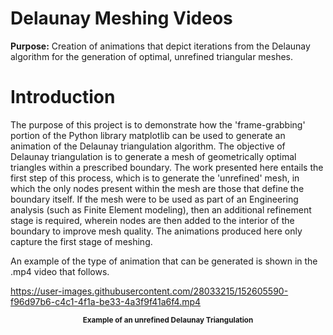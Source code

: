 # Delaunay Meshing Videos
<strong>Purpose:</strong> Creation of animations that depict iterations from the Delaunay algorithm for the generation of optimal, unrefined triangular meshes.

# Introduction

<p>
The purpose of this project is to demonstrate how the 'frame-grabbing' portion of the Python library matplotlib can be used to generate an animation of the
Delaunay triangulation algorithm. The objective of Delaunay triangulation is to generate a mesh of geometrically optimal triangles within a prescribed boundary.
The work presented here entails the first step of this process, which is to generate the 'unrefined' mesh, in which the only nodes present within the mesh are those 
that define the boundary itself. If the mesh were to be used as part of an Engineering analysis (such as Finite Element modeling), then an additional refinement stage is required,
wherein nodes are then added to the interior of the boundary to improve mesh quality. The animations produced here only capture the first stage of meshing.
</p>
<p>
An example of the type of animation that can be generated is shown in the .mp4 video that follows. 

https://user-images.githubusercontent.com/28033215/152605590-f96d97b6-c4c1-4f1a-be33-4a3f9f41a6f4.mp4

<p align="center">
    <strong><small>Example of an unrefined Delaunay Triangulation</small></strong>
</p>





